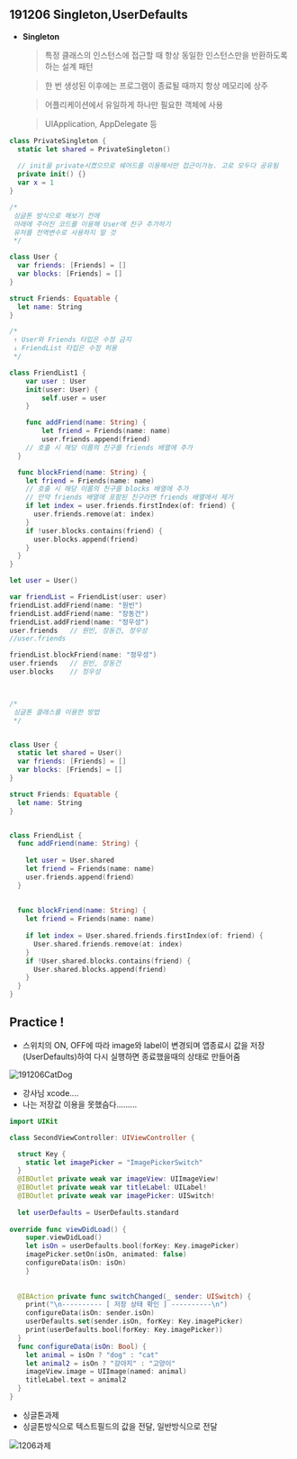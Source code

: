 ## 191206 Singleton,UserDefaults

* **Singleton**

  > 특정 클래스의 인스턴스에 접근할 때 항상 동일한 인스턴스만을 반환하도록 하는 설계 패턴

  > 한 번 생성된 이후에는 프로그램이 종료될 때까지 항상 메모리에 상주

  > 어플리케이션에서 유일하게 하나만 필요한 객체에 사용

  > UIApplication, AppDelegate 등

```swift
class PrivateSingleton {
  static let shared = PrivateSingleton()
  
  // init을 private시켰으므로 쉐어드를 이용해서만 접근이가능. 고로 모두다 공유됨
  private init() {}
  var x = 1
}
```

```swift
/*
 싱글톤 방식으로 해보기 전에
 아래에 주어진 코드를 이용해 User에 친구 추가하기
 유저를 전역변수로 사용하지 말 것
 */

class User {
  var friends: [Friends] = []
  var blocks: [Friends] = []
}

struct Friends: Equatable {
  let name: String
}

/*
 ↑ User와 Friends 타입은 수정 금지
 ↓ FriendList 타입은 수정 허용
 */

class FriendList1 {
    var user : User
    init(user: User) {
        self.user = user
    }

    func addFriend(name: String) {
        let friend = Friends(name: name)
        user.friends.append(friend)
    // 호출 시 해당 이름의 친구를 friends 배열에 추가
  }

  func blockFriend(name: String) {
    let friend = Friends(name: name)
    // 호출 시 해당 이름의 친구를 blocks 배열에 추가
    // 만약 friends 배열에 포함된 친구라면 friends 배열에서 제거
    if let index = user.friends.firstIndex(of: friend) {
      user.friends.remove(at: index)
    }
    if !user.blocks.contains(friend) {
      user.blocks.append(friend)
    }
  }
}

let user = User()

var friendList = FriendList(user: user)
friendList.addFriend(name: "원빈")
friendList.addFriend(name: "장동건")
friendList.addFriend(name: "정우성")
user.friends   // 원빈, 장동건, 정우성
//user.friends

friendList.blockFriend(name: "정우성")
user.friends   // 원빈, 장동건
user.blocks    // 정우성



/*
 싱글톤 클래스를 이용한 방법
 */


class User {
  static let shared = User()
  var friends: [Friends] = []
  var blocks: [Friends] = []
}

struct Friends: Equatable {
  let name: String
}


class FriendList {
  func addFriend(name: String) {
 
    let user = User.shared  
    let friend = Friends(name: name)
    user.friends.append(friend)
  }
  
  
  func blockFriend(name: String) {
    let friend = Friends(name: name)
    
    if let index = User.shared.friends.firstIndex(of: friend) {
      User.shared.friends.remove(at: index)
    }
    if !User.shared.blocks.contains(friend) {
      User.shared.blocks.append(friend)
    }
  }
}
```







## Practice !

* 스위치의 ON, OFF에 따라 image와 label이 변경되며 앱종료시 값을 저장(UserDefaults)하여 다시 실행하면 종료했을때의 상태로 만들어줌

![191206CatDog](https://user-images.githubusercontent.com/57210827/70311622-57a5ec80-1855-11ea-8373-2852213e51a7.jpg)



* 강사님 xcode.... 
* 나는 저장값 이용을 못했슴다.........

```swift
import UIKit

class SecondViewController: UIViewController {

  struct Key {
    static let imagePicker = "ImagePickerSwitch"
  }
  @IBOutlet private weak var imageView: UIImageView!
  @IBOutlet private weak var titleLabel: UILabel!
  @IBOutlet private weak var imagePicker: UISwitch!
    
  let userDefaults = UserDefaults.standard
    
override func viewDidLoad() {
    super.viewDidLoad()
    let isOn = userDefaults.bool(forKey: Key.imagePicker)
    imagePicker.setOn(isOn, animated: false)
    configureData(isOn: isOn)
    }
    
    
  @IBAction private func switchChanged(_ sender: UISwitch) {
    print("\n---------- [ 저장 상태 확인 ] ----------\n")
    configureData(isOn: sender.isOn)
    userDefaults.set(sender.isOn, forKey: Key.imagePicker)
    print(userDefaults.bool(forKey: Key.imagePicker))
  }
  func configureData(isOn: Bool) {
    let animal = isOn ? "dog" : "cat"
    let animal2 = isOn ? "강아지" : "고양이"
    imageView.image = UIImage(named: animal)
    titleLabel.text = animal2
  }
}
```



* 싱글톤과제
* 싱글톤방식으로 텍스트필드의 값을 전달, 일반방식으로 전달

![1206과제](https://tva1.sinaimg.cn/large/006tNbRwgy1g9pgkqh328j30u00uuk34.jpg)